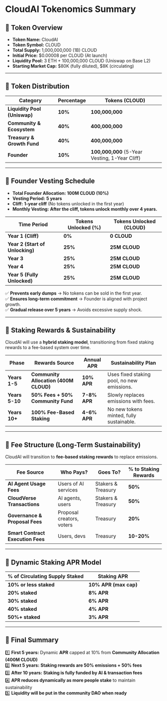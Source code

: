 
# CloudAI Tokenomics Summary

## 📌 Token Overview
- **Token Name:** CloudAI  
- **Token Symbol:** CLOUD  
- **Total Supply:** 1,000,000,000 (1B) CLOUD  
- **Initial Price:** $0.00008 per CLOUD (At launch)  
- **Liquidity Pool:** 3 ETH + 100,000,000 CLOUD (Uniswap on Base L2)  
- **Starting Market Cap:** $80K (fully diluted), $8K (circulating)  

---

## 📌 Token Distribution

| **Category**               | **Percentage** | **Tokens (CLOUD)** |
|----------------------------|--------------|----------------|
| **Liquidity Pool (Uniswap)**  | **10%**  | **100,000,000** |
| **Community & Ecosystem**    | **40%**  | **400,000,000** |
| **Treasury & Growth Fund**   | **40%**  | **400,000,000** |
| **Founder**                 | **10%**  | **100,000,000** (5-Year Vesting, 1-Year Cliff) |

---

## 📌 Founder Vesting Schedule

- **Total Founder Allocation:** **100M CLOUD (10%)**  
- **Vesting Period:** **5 years**  
- **Cliff:** **1-year cliff** (No tokens unlocked in the first year)  
- **Monthly Vesting:** **After the cliff, tokens unlock monthly over 4 years.**  

| **Time Period**   | **Tokens Unlocked (%)** | **Tokens Unlocked (CLOUD)** |
|------------------|----------------------|--------------------------|
| **Year 1 (Cliff)** | **0%** | **0 CLOUD** |
| **Year 2 (Start of Unlocking)** | **25%** | **25M CLOUD** |
| **Year 3** | **25%** | **25M CLOUD** |
| **Year 4** | **25%** | **25M CLOUD** |
| **Year 5 (Fully Unlocked)** | **25%** | **25M CLOUD** |

✅ **Prevents early dumps** → No tokens can be sold in the first year.  
✅ **Ensures long-term commitment** → Founder is aligned with project growth.  
✅ **Gradual release over 5 years** → Avoids excessive supply shock.  

---

## 📌 Staking Rewards & Sustainability

CloudAI will use a **hybrid staking model**, transitioning from fixed staking rewards to a fee-based system over time.

| **Phase**  | **Rewards Source** | **Annual APR** | **Sustainability Plan** |
|------------|------------------|--------------|--------------------|
| **Years 1-5**  | **Community Allocation (400M CLOUD)** | **10% APR** | Uses fixed staking pool, no new emissions. |
| **Years 5-10** | **50% Fees + 50% Community Fund** | **7-8% APR** | Slowly replaces emissions with fees. |
| **Years 10+**  | **100% Fee-Based Staking** | **4-6% APR** | No new tokens minted, fully sustainable. |

---

## 📌 Fee Structure (Long-Term Sustainability)

CloudAI will transition to **fee-based staking rewards** to replace emissions.

| **Fee Source**  | **Who Pays?**  | **Goes To?**  | **% to Staking Rewards**  |
|--------------|------------|------------|------------------|
| **AI Agent Usage Fees** | Users of AI services | Stakers & Treasury | **50%** |
| **CloudVerse Transactions** | AI agents, users | Stakers & Treasury | **50%** |
| **Governance & Proposal Fees** | Proposal creators, voters | Treasury | **20%** |
| **Smart Contract Execution Fees** | Users, devs | Treasury | **10-20%** |

---

## 📌 Dynamic Staking APR Model

| **% of Circulating Supply Staked** | **Staking APR** |
|-----------------------------|----------------|
| **10% or less staked** | **10% APR (max cap)** |
| **20% staked** | **8% APR** |
| **30% staked** | **6% APR** |
| **40% staked** | **4% APR** |
| **50%+ staked** | **3% APR** |

---

## 📌 Final Summary
1️⃣ **First 5 years:** Dynamic **APR** capped at 10% from **Community Allocation (400M CLOUD)**  
2️⃣ **Next 5 years:** **Staking rewards are 50% emissions + 50% fees**  
3️⃣ **After 10 years:** **Staking is fully funded by AI & transaction fees**  
4️⃣ **APR reduces dynamically as more people stake** to maintain sustainability  
5️⃣ **Liquidity will be put in the community DAO when ready**  

  

